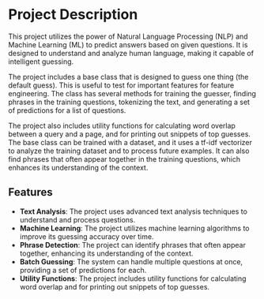 
# Project Description

This project utilizes the power of Natural Language Processing (NLP) and Machine Learning (ML) to predict answers based on given questions. It is designed to understand and analyze human language, making it capable of intelligent guessing.

The project includes a base class that is designed to guess one thing (the default guess). This is useful to test for important features for feature engineering. The class has several methods for training the guesser, finding phrases in the training questions, tokenizing the text, and generating a set of predictions for a list of questions.

The project also includes utility functions for calculating word overlap between a query and a page, and for printing out snippets of top guesses. The base class can be trained with a dataset, and it uses a tf-idf vectorizer to analyze the training dataset and to process future examples. It can also find phrases that often appear together in the training questions, which enhances its understanding of the context.

## Features

- **Text Analysis**: The project uses advanced text analysis techniques to understand and process questions.
- **Machine Learning**: The project utilizes machine learning algorithms to improve its guessing accuracy over time.
- **Phrase Detection**: The project can identify phrases that often appear together, enhancing its understanding of the context.
- **Batch Guessing**: The system can handle multiple questions at once, providing a set of predictions for each.
- **Utility Functions**: The project includes utility functions for calculating word overlap and for printing out snippets of top guesses.
